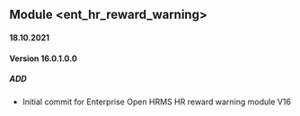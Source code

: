 ## Module <ent_hr_reward_warning>

#### 18.10.2021
#### Version 16.0.1.0.0
##### ADD
- Initial commit for Enterprise Open HRMS HR reward warning module V16
